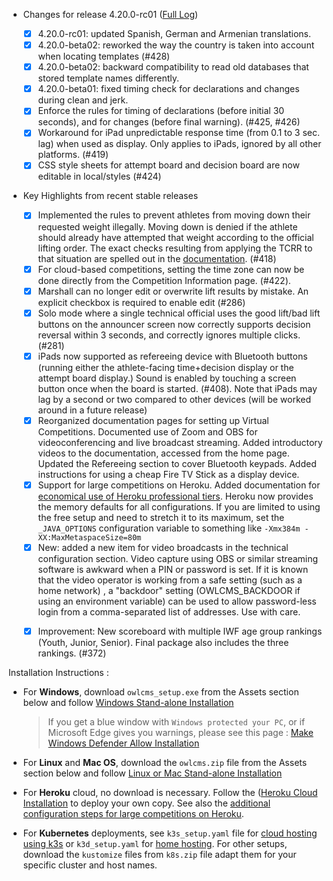 * Changes for release 4.20.0-rc01  ([Full Log](https://github.com/jflamy/owlcms4/issues?utf8=%E2%9C%93&q=is%3Aclosed+is%3Aissue+project%3Ajflamy%2Fowlcms4%2F1+))

  * [x] 4.20.0-rc01: updated Spanish, German and Armenian translations.
  * [x] 4.20.0-beta02: reworked the way the country is taken into account when locating templates (#428)
  * [x] 4.20.0-beta02: backward compatibility to read old databases that stored template names differently. 
  * [x] 4.20.0-beta01: fixed timing check for declarations and changes during clean and jerk.
  * [x] Enforce the rules for timing of declarations (before initial 30 seconds), and for changes (before final warning). (#425, #426)
  * [x] Workaround for iPad unpredictable response time (from 0.1 to 3 sec. lag) when used as display.  Only applies to iPads, ignored by all other platforms. (#419)
  * [x] CSS style sheets for attempt board and decision board are now editable in local/styles (#424)
  
* Key Highlights from recent stable releases

  - [x] Implemented the rules to prevent athletes from moving down their requested weight illegally.  Moving down is denied if the athlete should already have attempted that weight according to the official lifting order.  The exact checks resulting from applying the TCRR to that situation are spelled out in the [documentation](https://jflamy-dev.github.io/owlcms4-prerelease/#/Announcing#rules-for-moving-down). (#418)
  - [x] For cloud-based competitions, setting the time zone can now be done directly from the Competition Information page. (#422).
  - [x] Marshall can no longer edit or overwrite lift results by mistake. An explicit checkbox is required to enable edit (#286)
  - [x] Solo mode where a single technical official uses the good lift/bad lift buttons on the announcer screen now correctly supports decision reversal within 3 seconds, and correctly ignores multiple clicks. (#281)
  - [x] iPads now supported as refereeing device with Bluetooth buttons (running either the athlete-facing time+decision display or the attempt board display.)   Sound is enabled by touching a screen button once when the board is started. (#408). Note that iPads may lag by a second or two compared to other devices (will be worked around in a future release)
  - [x] Reorganized documentation pages for setting up Virtual Competitions.  Documented use of Zoom and OBS for videoconferencing and live broadcast streaming. Added introductory videos to the documentation, accessed from the home page.  Updated the Refereeing section to cover Bluetooth keypads.  Added instructions for using a cheap Fire TV Stick as a display device.
  - [x] Support for large competitions on Heroku. Added documentation for [economical use of Heroku professional tiers](https://jflamy-dev.github.io/owlcms4-prerelease/#/HerokuLarge). Heroku now provides the memory defaults for all configurations.
  If you are limited to using the free setup and need to stretch it to its maximum, set the `_JAVA_OPTIONS` configuration variable to something like `-Xmx384m -XX:MaxMetaspaceSize=80m`
  - [x] New: added a new item for video broadcasts in the technical configuration section. Video capture using OBS or similar streaming software is awkward when a PIN or password is set.  If it is known that the video operator is working from a safe setting (such as a home network) , a "backdoor" setting (OWLCMS_BACKDOOR if using an environment variable) can be used to allow password-less login from a comma-separated list of addresses.  Use with care.
  
  * [x] Improvement: New scoreboard with multiple IWF age group rankings (Youth, Junior, Senior).  Final package also includes the three rankings. (#372)


Installation Instructions :
  - For **Windows**, download `owlcms_setup.exe` from the Assets section below and follow [Windows Stand-alone Installation](https://jflamy-dev.github.io/owlcms4-prerelease/#/LocalWindowsSetup)
    
    > If you get a blue window with `Windows protected your PC`, or if Microsoft Edge gives you warnings, please see this page : [Make Windows Defender Allow Installation](https://jflamy-dev.github.io/owlcms4-prerelease/#/DefenderOff)
    
  - For **Linux** and **Mac OS**, download the `owlcms.zip` file from the Assets section below and follow [Linux or Mac Stand-alone Installation](https://jflamy-dev.github.io/owlcms4-prerelease/#/LocalLinuxMacSetup)

  - For **Heroku** cloud, no download is necessary. Follow the ([Heroku Cloud Installation](https://jflamy-dev.github.io/owlcms4-prerelease/#/Cloud) to deploy your own copy.  See also the [additional configuration steps for large competitions on Heroku](https://jflamy-dev.github.io/owlcms4-prerelease/#/HerokuLarge).

  - For **Kubernetes** deployments, see `k3s_setup.yaml` file for [cloud hosting using k3s](https://jflamy-dev.github.io/owlcms4-prerelease/#/DigitalOcean) or `k3d_setup.yaml` for [home hosting](https://jflamy-dev.github.io/owlcms4-prerelease/#/k3d).  For other setups, download the `kustomize` files from `k8s.zip` file adapt them for your specific cluster and host names. 
